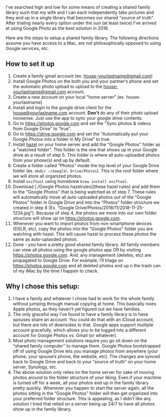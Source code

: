 I've searched high and low for some means of creating a shared family library such that my wife and I can each independently take pictures and they end up in a single library that becomes our shared "source of truth". After trialing nearly every option under the sun (at least twice) I've arrived at using Google Photo as the best solution in 2018. 

Here are the steps to setup a shared family library. The following directions assume you have access to a Mac, are not philosophically opposed to using Google services, etc. 

## How to set it up

1. Create a family gmail account (ex. house-yourlastname@gmail.com)
2. Install Google Photos on the both you and your partner’s phone and set the automatic photo upload to upload to the house-yourlastname@gmail.com account.
3. Create a new account on your local "home server" (ex. house-yourlastname)
4. Install and login to the google drive client for the house@yourlastname.com account. **Don't** do any of their photo upload nonsense. Just use the app to sync your google drive contents.
5. Go to https://photos.google.com and set the "Sync photos & videos from Google Drive” to “true”.
6. Go to https://drive.google.com and set the "Automatically put your Google Photos into a folder in My Drive” to true.
7. Install [hazel](https://www.noodlesoft.com) on your home server and add the “Google Photos” folder as a "watched folder". This folder is the one that shows up in your Google drive as a result of step 5. This folder is where all auto-uploaded photos from your phone(s) end up by default.
8. Create a folder called "Photos" inside the top level of your Google Drive folder (ex. `mkdir ~/Google\ Drive/Photos`). This is the root folder where we will store all organized photos. 
8. Install `exiftool` using homebrew `brew install exiftool`.
9. Download [./Google Photos.hazelrules](these hazel rules) and add them to the "Google Photos" that is being watched as of step 7. These rules will automatically move all auto-uploaded photos out of the “Google Photos” folder in Google Drive and into the "Photos" folder structure we created in step 8 (Ex. “Google Drive/Photos/2018/11/2018-11-25-1234.jpg”). Because of step 4, the photos we move into our own folder structure will show up on https://photos.google.com.
9. Whenever you want to import photos from non-smartphone devices (DSLR, etc), copy the photos into the "Google Photos" folder you are watching with hazel. This will cause hazel to process these photos the same as auto-uplaoded photos. 
10. Done - you have a pretty good shared family library. All family members can view all photos using the google photos app OR by visiting https://photos.google.com. And, any management (deletes, etc) are propagated to Google Drive. For example, I’ll triage on https://photos.google.com and all deleted photos end up n the trash can of my iMac by the time I happen to check.

## Why I chose this setup:

1. I have a family and whatever I chose had to work for the whole family without jumping through manual copying at home. This basically nixes Apple photos, as they haven’t yet figured out we have families.
2. The only graceful way I’ve found to have a family library is to have spouses share an account. You could do that with an iCloud account, but there are lots of downsides to that. Google apps support multiple account gracefully, which allows you to be logged into a different account for Google Photos vs. Gmail (or whatever).
3. Most photo management solutions require you go sit down on the “shared family computer” to manage them. Google Photos bootstrapped off of using Google Drive lets you manage photos from anywhere (your phone, your spouse’s phone, the website, etc). The changes are synced back to Google Drive and back to your “source of truth” on your home server, Synology, etc.
4. The above solution only relies on the home server for sake of moving photos around to the folder structure of your liking. Even if your machine is turned off for a week, all your photos end up in the family library pretty quickly. Whenever you happen to start the server again, all the photos sitting in the “Google Photos” folder will then get organized into your preferred folder structure. This is appealing, as I didn’t like any solution I tried that relied on a server being up 24/7 to have all photos show up in the family library.
